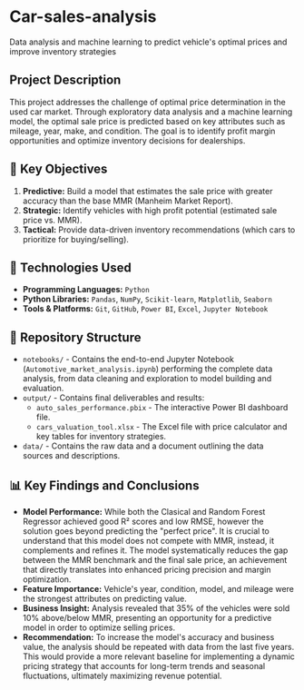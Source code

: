 # Car-sales-analysis
Data analysis and machine learning to predict vehicle's optimal prices and improve inventory strategies

## Project Description
This project addresses the challenge of optimal price determination in the used car market. Through exploratory data analysis and a machine learning model, the optimal sale price is predicted based on key attributes such as mileage, year, make, and condition. The goal is to identify profit margin opportunities and optimize inventory decisions for dealerships.

## 🎯 Key Objectives
1.  **Predictive:** Build a model that estimates the sale price with greater accuracy than the base MMR (Manheim Market Report).
2.  **Strategic:** Identify vehicles with high profit potential (estimated sale price vs. MMR).
3.  **Tactical:** Provide data-driven inventory recommendations (which cars to prioritize for buying/selling).

## 🔧 Technologies Used
- **Programming Languages:** `Python`
- **Python Libraries:** `Pandas`, `NumPy`, `Scikit-learn`, `Matplotlib`, `Seaborn`
- **Tools & Platforms:** `Git`, `GitHub`, `Power BI`,  `Excel`,  `Jupyter Notebook`

## 📁 Repository Structure

*   `notebooks/` - Contains the end-to-end Jupyter Notebook (`Automotive_market_analysis.ipynb`) performing the complete data analysis, from data cleaning and exploration to model building and evaluation.
*   `output/` - Contains final deliverables and results:
    *   `auto_sales_performance.pbix` - The interactive Power BI dashboard file.
    *   `cars_valuation_tool.xlsx` - The Excel file with price calculator and key tables for inventory strategies.
*   `data/` - Contains the raw data and a document outlining the data sources and descriptions.

## 📊 Key Findings and Conclusions
*   **Model Performance:** While both the Clasical and Random Forest Regressor achieved good R² scores and low RMSE, however the solution goes beyond predicting the "perfect price". It is crucial to understand that this model does not compete with MMR, instead, it complements and refines it. The model systematically reduces the gap between the MMR benchmark and the final sale price, an achievement that directly translates into enhanced pricing precision and margin optimization.
*   **Feature Importance:** Vehicle's year, condition, model, and mileage were the strongest attributes on predicting value.
*   **Business Insight:** Analysis revealed that 35% of the vehicles were sold 10% above/below MMR, presenting an opportunity for a predictive model in order to optimize selling prices.
*   **Recommendation:** To increase the model's accuracy and business value, the analysis should be repeated with data from the last five years. This would provide a more relevant baseline for implementing a dynamic pricing strategy that accounts for long-term trends and seasonal fluctuations, ultimately maximizing revenue potential.

